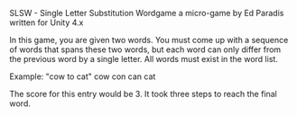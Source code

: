 SLSW - Single Letter Substitution Wordgame
a micro-game by Ed Paradis
written for Unity 4.x

In this game, you are given two words.  You must come up with a sequence of words that spans these two words,
but each word can only differ from the previous word by a single letter.  All words must exist in the word list.

Example: "cow to cat"
cow
con
can
cat

The score for this entry would be 3.  It took three steps to reach the final word.
